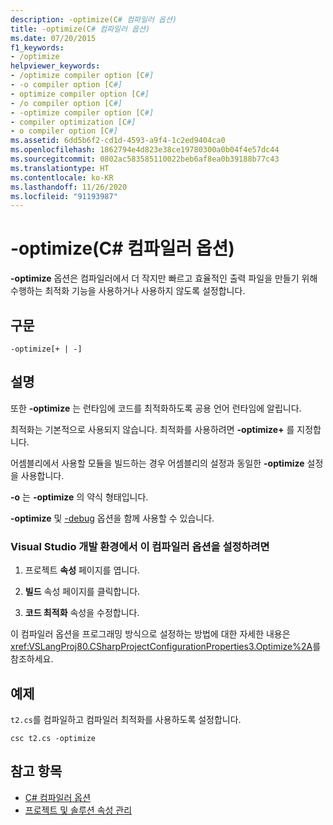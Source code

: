 ```yaml
---
description: -optimize(C# 컴파일러 옵션)
title: -optimize(C# 컴파일러 옵션)
ms.date: 07/20/2015
f1_keywords:
- /optimize
helpviewer_keywords:
- /optimize compiler option [C#]
- -o compiler option [C#]
- optimize compiler option [C#]
- /o compiler option [C#]
- -optimize compiler option [C#]
- compiler optimization [C#]
- o compiler option [C#]
ms.assetid: 6dd5b6f2-cd1d-4593-a9f4-1c2ed9404ca0
ms.openlocfilehash: 1862794e4d823e38ce19780300a0b04f4e57dc44
ms.sourcegitcommit: 0802ac583585110022beb6af8ea0b39188b77c43
ms.translationtype: HT
ms.contentlocale: ko-KR
ms.lasthandoff: 11/26/2020
ms.locfileid: "91193987"
---
```

# <a name="-optimize-c-compiler-options"></a>-optimize(C# 컴파일러 옵션)

**-optimize** 옵션은 컴파일러에서 더 작지만 빠르고 효율적인 출력 파일을 만들기 위해 수행하는 최적화 기능을 사용하거나 사용하지 않도록 설정합니다.  
  
## <a name="syntax"></a>구문  
  
```console  
-optimize[+ | -]  
```  
  
## <a name="remarks"></a>설명  

 또한 **-optimize** 는 런타임에 코드를 최적화하도록 공용 언어 런타임에 알립니다.  
  
 최적화는 기본적으로 사용되지 않습니다. 최적화를 사용하려면 **-optimize+** 를 지정합니다.  
  
 어셈블리에서 사용할 모듈을 빌드하는 경우 어셈블리의 설정과 동일한 **-optimize** 설정을 사용합니다.  
  
 **-o** 는 **-optimize** 의 약식 형태입니다.  
  
 **-optimize** 및 [-debug](./debug-compiler-option.md) 옵션을 함께 사용할 수 있습니다.  
  
### <a name="to-set-this-compiler-option-in-the-visual-studio-development-environment"></a>Visual Studio 개발 환경에서 이 컴파일러 옵션을 설정하려면  
  
1. 프로젝트 **속성** 페이지를 엽니다.  
  
2. **빌드** 속성 페이지를 클릭합니다.  
  
3. **코드 최적화** 속성을 수정합니다.  
  
 이 컴파일러 옵션을 프로그래밍 방식으로 설정하는 방법에 대한 자세한 내용은 <xref:VSLangProj80.CSharpProjectConfigurationProperties3.Optimize%2A>를 참조하세요.  
  
## <a name="example"></a>예제  

 `t2.cs`를 컴파일하고 컴파일러 최적화를 사용하도록 설정합니다.  
  
```console  
csc t2.cs -optimize  
```  
  
## <a name="see-also"></a>참고 항목

- [C# 컴파일러 옵션](./index.md)
- [프로젝트 및 솔루션 속성 관리](/visualstudio/ide/managing-project-and-solution-properties)
